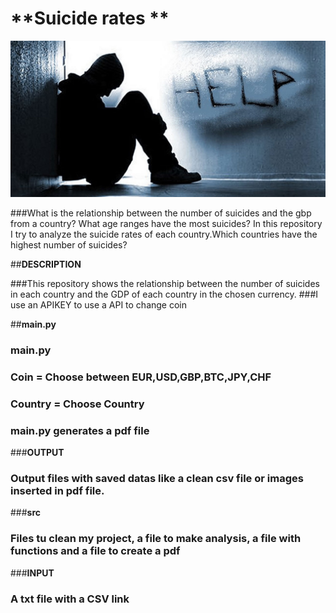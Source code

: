 # **Suicide rates **

![Alt-Text](/INPUT/images.jpeg)

###What is the relationship between the number of suicides and the gbp from a country? What age ranges have the most suicides? In this repository I try to analyze the suicide rates of each country.Which countries have the highest number of suicides?

##**DESCRIPTION**

###This repository shows the relationship between the number of suicides in each country and the GDP of each country in the chosen currency.
###I use an APIKEY to use a API to change coin

##**main.py**

###	**main.py <Country><Coin>**

###	Coin = Choose between EUR,USD,GBP,BTC,JPY,CHF
###	Country = Choose Country
###	main.py generates a pdf file

###**OUTPUT**

###	Output files with saved datas like a clean csv file or images inserted in pdf file.

###**src**

###	Files tu clean my project, a file to make analysis, a file with functions and a file to create a pdf

###**INPUT**

###	A txt file with a CSV link




